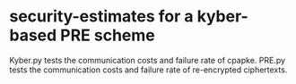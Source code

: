 # security-estimates for a kyber-based PRE scheme

Kyber.py tests the communication costs and failure rate of cpapke.
PRE.py tests the communication costs and failure rate of re-encrypted ciphertexts.
